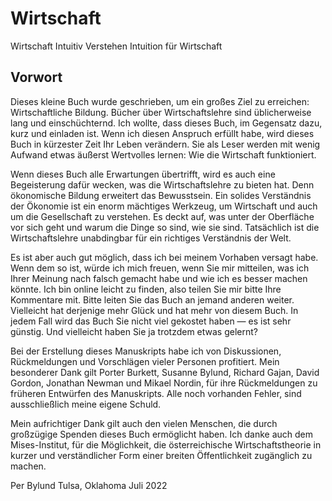 # Wirtschaft

Wirtschaft Intuitiv Verstehen
Intuition für Wirtschaft

<!--  —  — „ “   -->


## Vorwort

<!-- {"id": "00_000_406c_67a2", "done": 1, "fre": 62, "wsf": 52} -->

Dieses kleine Buch wurde geschrieben, um ein großes Ziel zu erreichen: Wirtschaftliche Bildung. Bücher über Wirtschaftslehre sind üblicherweise lang und einschüchternd. Ich wollte, dass dieses Buch, im Gegensatz dazu, kurz und einladen ist. Wenn ich diesen Anspruch erfüllt habe, wird dieses Buch in kürzester Zeit Ihr Leben verändern. Sie als Leser werden mit wenig Aufwand etwas äußerst Wertvolles lernen: Wie die Wirtschaft funktioniert.

<!-- {"id": "00_001_37dd_2b51", "done": 1, "fre": 65, "wsf": 45} -->

Wenn dieses Buch alle Erwartungen übertrifft, wird es auch eine Begeisterung dafür wecken, was die Wirtschaftslehre zu bieten hat. Denn ökonomische Bildung erweitert das Bewusstsein. Ein solides Verständnis der Ökonomie ist ein enorm mächtiges Werkzeug, um Wirtschaft und auch um die Gesellschaft zu verstehen. Es deckt auf, was unter der Oberfläche vor sich geht und warum die Dinge so sind, wie sie sind. Tatsächlich ist die Wirtschaftslehre unabdingbar für ein richtiges Verständnis der Welt.

<!-- {"id": "00_002_9ec2_370b", "done": 1, "fre": 78, "wsf": 82} -->

Es ist aber auch gut möglich, dass ich bei meinem Vorhaben versagt habe. Wenn dem so ist, würde ich mich freuen, wenn Sie mir mitteilen, was ich Ihrer Meinung nach falsch gemacht habe und wie ich es besser machen könnte. Ich bin online leicht zu finden, also teilen Sie mir bitte Ihre Kommentare mit. Bitte leiten Sie das Buch an jemand anderen weiter. Vielleicht hat derjenige mehr Glück und hat mehr von diesem Buch. In jedem Fall wird das Buch Sie nicht viel gekostet haben — es ist sehr günstig. Und vielleicht haben Sie ja trotzdem etwas gelernt?

<!-- {"id": "00_003_40dc_7788", "done": 1, "fre": 35, "wsf": 16} -->

Bei der Erstellung dieses Manuskripts habe ich von Diskussionen, Rückmeldungen und Vorschlägen vieler Personen profitiert. Mein besonderer Dank gilt Porter Burkett, Susanne Bylund, Richard Gajan, David Gordon, Jonathan Newman und Mikael Nordin, für ihre Rückmeldungen zu früheren Entwürfen des Manuskripts. Alle noch vorhanden Fehler, sind ausschließlich meine eigene Schuld.

<!-- {"id": "00_004_6878_7156", "done": 1, "fre": 38, "wsf": 28} -->

Mein aufrichtiger Dank gilt auch den vielen Menschen, die durch großzügige Spenden dieses Buch ermöglicht haben. Ich danke auch dem Mises-Institut, für die Möglichkeit, die österreichische Wirtschaftstheorie in kurzer und verständlicher Form einer breiten Öffentlichkeit zugänglich zu machen.

Per Bylund
Tulsa, Oklahoma
Juli 2022

